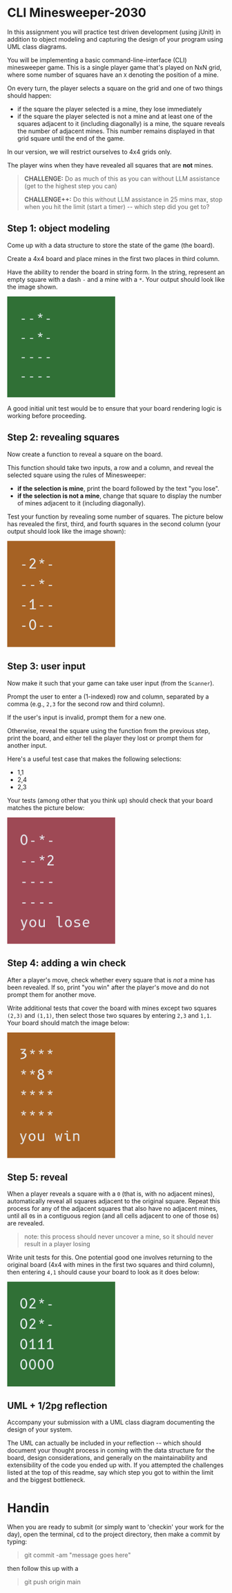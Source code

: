 # CLI Minesweeper-2030

In this assignment you will practice test driven development (using jUnit) in addition to object 
modeling and capturing the design of your program using UML class diagrams.

You will be implementing a basic command-line-interface (CLI) minesweeper game. 
This is a single player game that's played on NxN grid, where some number of squares have an `X` 
denoting the position of a mine. 

On every turn, the player selects a square on the grid and one of two things should happen:
* if the square the player selected is a mine, they lose immediately
* if the square the player selected is not a mine and at least one of the squares adjacent to it (including diagonally) is a mine, the square reveals the number of adjacent mines. This number remains displayed in that grid square until the end of the game.

In our version, we will restrict ourselves to 4x4 grids only.

The player wins when they have revealed all squares that are **not** mines.

> **CHALLENGE:** Do as much of this as you can without LLM assistance (get to the highest step you can)
> 
> **CHALLENGE++:** Do this without LLM assistance in 25 mins max, stop when you hit the limit 
> (start a timer) -- which step did you get to?

## Step 1: object modeling

Come up with a data structure to store the state of the game (the board).

Create a 4x4 board and place mines in the first two places in third column.

Have the ability to render the board in string form. In the string, 
represent an empty square with a dash `-` and a mine with a `*`. 
Your output should look like the image shown.

<img src="img/step1.png" alt="step1grid" width="250"/>

A good initial unit test would be to ensure that your board rendering logic is working 
before proceeding.

## Step 2: revealing squares

Now create a function to reveal a square on the board. 

This function should take two inputs, a row and a column, and reveal the
selected square using the rules of Minesweeper:
- **if the selection is mine**, print the board followed by the text "you lose".
- **if the selection is not a mine**, change that square to display the number of 
mines adjacent to it (including diagonally).

Test your function by revealing some number of squares. The picture below has revealed
the first, third, and fourth squares in the second column (your output should 
look like the image shown):

<img src="img/step2.png" alt="step2grid" width="250"/>

## Step 3: user input

Now make it such that your game can take user input (from the `Scanner`).

Prompt the user to enter a (1-indexed) row and column, separated by a comma
(e.g., `2,3` for the second row and third column).

If the user's input is invalid, prompt them for a new one.

Otherwise, reveal the square using the function from the previous step, print the board,
and either tell the player they lost or prompt them for another input.

Here's a useful test case that makes the following selections:
* 1,1
* 2,4
* 2,3

Your tests (among other that you think up) should check that 
your board matches the picture below:

<img src="img/step3.png" alt="step3grid" width="250"/>

## Step 4: adding a win check

After a player's move, check whether every square that is *not* a 
mine has been revealed. If so, print "you win" after the player's
move and do not prompt them for another move.

Write additional tests that cover the board with mines except two 
squares `(2,3)` and `(1,1)`, then select those two squares by entering
`2,3` and `1,1`. Your board should match the image below:

<img src="img/step4.png" alt="step4grid" width="250"/>

## Step 5: reveal

When a player reveals a square with a `0` (that is, with no adjacent mines),
automatically reveal all squares adjacent to the original square. Repeat this 
process for any of the adjacent squares that also have no adjacent mines, until
all `0`s in a contiguous region (and all cells adjacent to one of those `0`s) 
are revealed.

> note: this process should never uncover a mine, so it should never result in a player losing

Write unit tests for this. One potential good one involves returning to the 
original board (4x4 with mines in the first two squares and third column), 
then entering `4,1` should cause your board to look as it does below:

<img src="img/step5.png" alt="step5grid" width="250"/>

## UML + 1/2pg reflection

Accompany your submission with a UML class diagram documenting the design of your 
system. 

The UML can actually be included in your reflection -- which should document your 
thought process in coming with the data structure for the board, design considerations,
and generally on the maintainability and extensibility of the code you ended up with. 
If you attempted the challenges listed at the top of this readme, say which step you 
got to within the limit and the biggest bottleneck. 

# Handin

When you are ready to submit (or simply want to 'checkin' your work for the day), open the terminal, 
cd to the project directory, then make a commit by typing:

> git commit -am "message goes here"

then follow this up with a

> git push origin main
